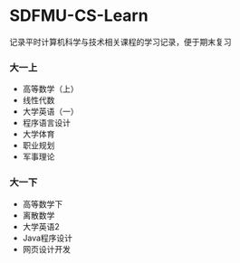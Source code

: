 # SDFMU-CS-Learn
记录平时计算机科学与技术相关课程的学习记录，便于期末复习

### 大一上
* 高等数学（上）
* 线性代数
* 大学英语（一）
* 程序语言设计
* 大学体育
* 职业规划
* 军事理论
### 大一下
* 高等数学下
* 离散数学
* 大学英语2
* Java程序设计
* 网页设计开发

